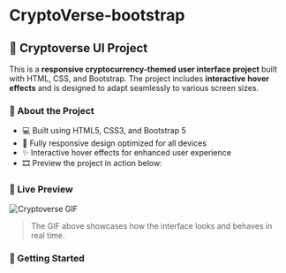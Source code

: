 # CryptoVerse-bootstrap

## 🌌 Cryptoverse UI Project

This is a **responsive cryptocurrency-themed user interface project** built with HTML, CSS, and Bootstrap. The project includes **interactive hover effects** and is designed to adapt seamlessly to various screen sizes.

### 🎯 About the Project

- 💻 Built using HTML5, CSS3, and Bootstrap 5  
- 📱 Fully responsive design optimized for all devices  
- ✨ Interactive hover effects for enhanced user experience  
- 🎞️ Preview the project in action below:

### 📸 Live Preview

![Cryptoverse GIF](your-gif-file.gif)

> The GIF above showcases how the interface looks and behaves in real time.

### 🚀 Getting Started

